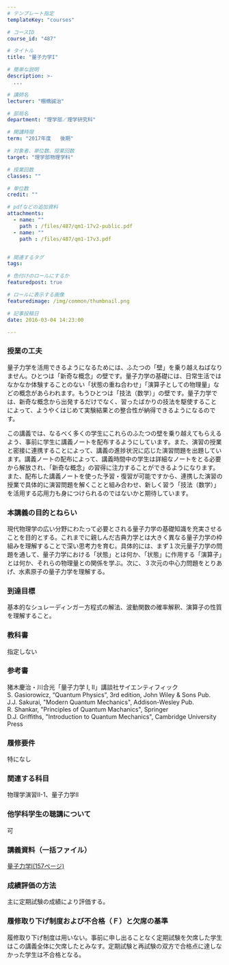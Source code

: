 ```yaml
---
# テンプレート指定
templateKey: "courses"

# コースID
course_id: "487"

# タイトル
title: "量子力学I"

# 簡単な説明
description: >-
  ...

# 講師名
lecturer: "棚橋誠治"

# 部局名
department: "理学部／理学研究科"

# 開講時限
term: "2017年度	後期"

# 対象者、単位数、授業回数
target: "理学部物理学科"

# 授業回数
classes: ""

# 単位数
credit: ""

# pdfなどの追加資料
attachments: 
  - name: "" 
    path : /files/487/qm1-17v2-public.pdf
  - name: "" 
    path : /files/487/qm1-17v3.pdf


# 関連するタグ
tags:

# 色付けのロールにするか
featuredpost: true

# ロールに表示する画像
featuredimage: /img/common/thumbnail.png

# 記事投稿日
date: 2016-03-04 14:23:00

---
```


### 授業の工夫

量子力学を活用できるようになるためには、ふたつの「壁」を乗り越えねばなりません。ひとつは「新奇な概念」の壁です。量子力学の基礎には、日常生活ではなかなか体験することのない「状態の重ね合わせ」「演算子としての物理量」などの概念があらわれます。もうひとつは「技法（数学）」の壁です。量子力学では、新奇な概念から出発するだけでなく、習ったばかりの技法を駆使することによって、ようやくはじめて実験結果との整合性が納得できるようになるのです。 

この講義では、なるべく多くの学生にこれらのふたつの壁を乗り越えてもらえるよう、事前に学生に講義ノートを配布するようにしています。また、演習の授業と密接に連携することによって、講義の進捗状況に応じた演習問題を出題しています。講義ノートの配布によって、講義時間中の学生は詳細なノートをとる必要から解放され、「新奇な概念」の習得に注力することができるようになります。また、配布した講義ノートを使った予習・復習が可能ですから、連携した演習の授業で具体的に演習問題を解くことと組み合わせ、新しく習う「技法（数学）」を活用する応用力も身につけられるのではないかと期待しています。

  
### 本講義の目的とねらい  
現代物理学の広い分野にわたって必要とされる量子力学の基礎知識を充実させることを目的とする。これまでに親しんだ古典力学とは大きく異なる量子力学の枠組みを理解することで深い思考力を育む。具体的には、まず１次元量子力学の問題を通して、量子力学における「状態」とは何か、「状態」に作用する「演算子」とは何か、それらの物理量との関係を学ぶ。次に、３次元の中心力問題をとりあげ、水素原子の量子力学を理解する。  
### 到達目標  
基本的なシュレーディンガー方程式の解法、波動関数の確率解釈、演算子の性質を理解すること。  
### 教科書  
指定しない  
### 参考書  
猪木慶治・川合光「量子力学 I, II」講談社サイエンティフィック  
S. Gasiorowicz, “Quantum Physics”, 3rd edition, John Wiley & Sons Pub.  
J.J. Sakurai, "Modern Quantum Mechanics", Addison-Wesley Pub.  
R. Shankar, "Principles of Quantum Machanics", Springer  
D.J. Griffiths, "Introduction to Quantum Mechanics", Cambridge University Press  
### 履修要件  
特になし  
### 関連する科目  
物理学演習II-1、量子力学II  
### 他学科学生の聴講について  
可

  
### 講義資料（一括ファイル）  

[量子力学Ⅰ(157ページ)](/files/487/qm1-17v3.pdf) 

### 成績評価の方法

主に定期試験の成績により評価する。 

### 履修取り下げ制度および不合格（Ｆ）と欠席の基準

履修取り下げ制度は用いない。事前に申し出ることなく定期試験を欠席した学生はこの講義全体に欠席したとみなす。定期試験と再試験の双方で合格点に達しなかった学生は不合格となる。
